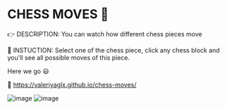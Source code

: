 # CHESS MOVES :eyes:

:point_right: DESCRIPTION:  You can watch how different chess pieces move

:page_facing_up: INSTUCTION: Select one of the chess piece, click any chess block and you'll see all possible moves of this piece. 

Here we go :smiley:

:eyes: https://valeriyaglx.github.io/chess-moves/

![image](https://user-images.githubusercontent.com/115462690/202728576-aa93a988-86c1-4cbe-a289-0b7f4786e13c.png)
![image](https://user-images.githubusercontent.com/115462690/202729254-446e38c2-d6a4-49e4-9755-758699efc6e3.png)


